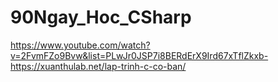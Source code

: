 # 90Ngay_Hoc_CSharp
https://www.youtube.com/watch?v=2FvmFZo9Bvw&list=PLwJr0JSP7i8BERdErX9Ird67xTflZkxb-
https://xuanthulab.net/lap-trinh-c-co-ban/
